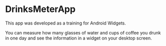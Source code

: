 # DrinksMeterApp

This app was developed as a training for Android Widgets.

You can measure how many glasses of water and cups of coffee you drunk in one day and see the information in a widget on your desktop screen.
